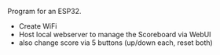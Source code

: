Program for an ESP32.

- Create WiFi
- Host local webserver to manage the Scoreboard via WebUI
- also change score via 5 buttons (up/down each, reset both)
